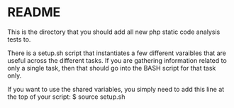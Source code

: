 # README

This is the directory that you should add all new php static code analysis tests to. 

There is a setup.sh script that instantiates a few different varaibles that are useful across the different tasks.
If you are gathering information related to only a single task, then that should go into the BASH script for
that task only.

If you want to use the shared variables, you simply need to add this line at the top of your script:
$ source setup.sh

